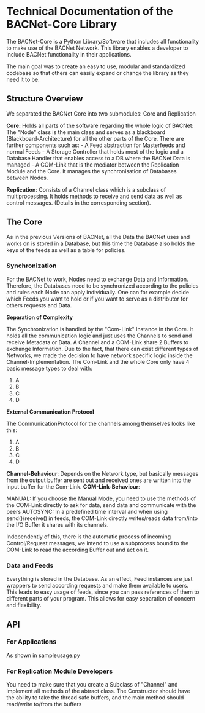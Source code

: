 # Technical Documentation of the BACNet-Core Library

The BACNet-Core is a Python Library/Software that includes all functionality to make use of the BACNet Network.
This library enables a developer to include BACNet functionality in their applications.

The main goal was to create an easy to use, modular and standardized codebase so that others can easily expand or change the library
as they need it to be.

## Structure Overview

We separated the BACNet Core into two submodules: Core and Replication

**Core:** Holds all parts of the software regarding the whole logic of BACNet: The "Node" class is the main class and serves as a blackboard (Blackboard-Architecture) for all  the other parts of the Core. There are further components such as:
    - A Feed abstraction for Masterfeeds and normal Feeds
    - A Storage Controller that holds most of the logic and a Database Handler that enables access to a DB where the BACNet Data is managed
    - A COM-Link that is the mediator between the Replication Module and the Core. It manages the synchronisation of Databases between Nodes.

**Replication**: Consists of a Channel class which is a subclass of multiprocessing. It holds methods to receive and send data as well as control messages. (Details in the corresponding section).


## The Core

As in the previous Versions of BACNet, all the Data the BACNet uses and works on is stored in a Database, but this time the Database also holds the keys of the feeds as well as
a table for policies.

### Synchronization

For the BACNet to work, Nodes need to exchange Data and Information. Therefore, the Databases need to be synchronized according to the policies and rules each Node can apply individually. One can for example decide which Feeds you want to hold or if you want to serve as a distributor for others requests and Data.

**Separation of Complexity**

The Synchronization is handled by the "Com-Link" Instance in the Core. It holds all the communication logic and just uses the Channels to send and receive Metadata or Data. A Channel and a COM-Link share 2 Buffers to exchange Information.
Due to the fact, that there can exist different types of Networks, we made the decision to have network specific logic inside the Channel-Implementation. The Com-Link and the whole Core only have 4 basic message types to deal with:

1. A
2. B
3. C
4. D

**External Communication Protocol**

The CommunicationProtocol for the channels among themselves looks like this:
1. A
2. B
3. C
4. D

**Channel-Behaviour**: Depends on the Network type, but basically messages from the output buffer are sent out and received ones are written into the input buffer for the Com-Link.
**COM-Link-Behaviour**: 

MANUAL:     If you choose the Manual Mode, you need to use the methods of the COM-Link directly to ask for data, send data and communicate with the peers
AUTOSYNC:   In a predefined time interval and when using send()/receive() in feeds, the COM-Link directly writes/reads data from/into the I/O Buffer it shares with its channels.

Independently of this, there is the automatic process of incoming Control/Request messages, we intend to use a subprocess bound to the COM-Link to read the according Buffer out and act on it.


### Data and Feeds

Everything is stored in the Database. As an effect, Feed instances are just wrappers to send according requests and make them available to users. This leads to easy usage of feeds, since you can pass references of them to different parts of your program. This allows for easy separation of concern and flexibility.


## API

### For Applications

As shown in sampleusage.py

### For Replication Module Developers

You need to make sure that you create a Subclass of "Channel" and implement all methods of the abtract class. The Constructor should have the ability to take the
thread safe buffers, and the main method should read/write to/from the buffers